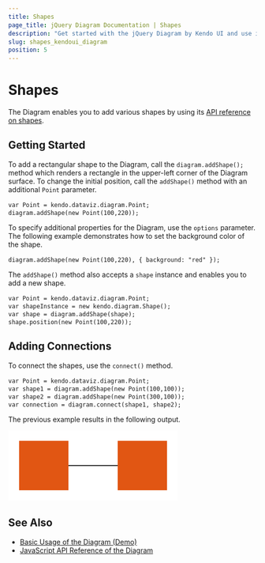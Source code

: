 ```yaml
---
title: Shapes
page_title: jQuery Diagram Documentation | Shapes
description: "Get started with the jQuery Diagram by Kendo UI and use its shape configuration options."
slug: shapes_kendoui_diagram
position: 5
---
```


# Shapes

The Diagram enables you to add various shapes by using its [API reference on shapes](/api/javascript/dataviz/diagram/shape).

## Getting Started

To add a rectangular shape to the Diagram, call the `diagram.addShape();` method which renders a rectangle in the upper-left corner of the Diagram surface. To change the initial position, call the `addShape()` method with an additional `Point` parameter.

    var Point = kendo.dataviz.diagram.Point;
    diagram.addShape(new Point(100,220));

To specify additional properties for the Diagram, use the `options` parameter. The following example demonstrates how to set the background color of the shape.

    diagram.addShape(new Point(100,220), { background: "red" });

The `addShape()` method also accepts a `shape` instance and enables you to add a new shape.

    var Point = kendo.dataviz.diagram.Point;
    var shapeInstance = new kendo.diagram.Shape();
    var shape = diagram.addShape(shape);
    shape.position(new Point(100,220));

## Adding Connections

To connect the shapes, use the `connect()` method.

    var Point = kendo.dataviz.diagram.Point;
    var shape1 = diagram.addShape(new Point(100,100));
    var shape2 = diagram.addShape(new Point(300,100));
    var connection = diagram.connect(shape1, shape2);

The previous example results in the following output.

![Two connected Diagram shapes](diagram-connection.png)

## See Also

* [Basic Usage of the Diagram (Demo)](https://demos.telerik.com/kendo-ui/diagram/index)
* [JavaScript API Reference of the Diagram](/api/javascript/dataviz/ui/diagram)
